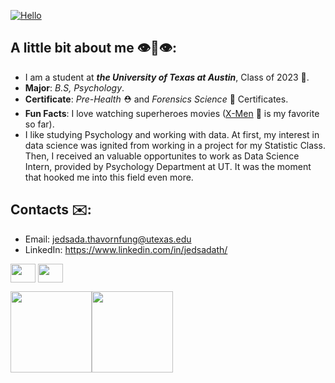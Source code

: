 [![Hello](https://user-images.githubusercontent.com/107713085/188771577-ca5ec4fb-0644-4612-b370-fa54bb5720cc.png)](https://github.com/jedsadatha/jedsadatha)

## A little bit about me 👁👃👁: 
* I am a student at **_the University of Texas at Austin_**, Class of 2023 🧡.
* **Major**: _B.S, Psychology_.
* **Certificate**: _Pre-Health_ ⛑ and _Forensics Science_ 🔬 Certificates.
* **Fun Facts**: I love watching superheroes movies ([X-Men](https://en.wikipedia.org/wiki/X-Men:_First_Class) 🧬 is my favorite so far). 
* I like studying Psychology and working with data. At first, my interest in data science was ignited from working in a project for my Statistic Class. Then, I received an valuable opportunites to work as Data Science Intern, provided by Psychology Department at UT. It was the moment that hooked me into this field even more.  

## Contacts ✉️:
* Email: jedsada.thavornfung@utexas.edu
* LinkedIn: https://www.linkedin.com/in/jedsadath/
<p align="left">
<a href="https://www.linkedin.com/in/jedsadath/" target="blank"><img align="center" src="https://www.svgrepo.com/show/354000/linkedin-icon.svg" alt="" height="30" width="40" /></a>
<a href="https://www.instagram.com/j_jedsada_j/" target="blank"><img align="center" src="https://www.svgrepo.com/show/157806/instagram.svg" alt="" height="30" width="40" /></a>
</p>

<img align="" height='130px' src="https://github-readme-stats.vercel.app/api?username=jedsadatha&hide_title=false&show_icons=true&include_all_commits=true&line_height=21&bg_color=2E2E2E&theme=slateorange" /><img align="" height='130px' src="https://github-readme-stats.vercel.app/api/top-langs/?username=jedsadatha&hide_title=true&layout=compact&bg_color=2E2E2E&theme=slateorange" />

<!--
**jedsadatha/jedsadatha** is a ✨ _special_ ✨ repository because its `README.md` (this file) appears on your GitHub profile.

Here are some ideas to get you started:

- 🔭 I’m currently working on ...
- 🌱 I’m currently learning ...
- 👯 I’m looking to collaborate on ...
- 🤔 I’m looking for help with ...
- 💬 Ask me about ...
- 📫 How to reach me: ...
- 😄 Pronouns: ...
- ⚡ Fun fact: ...

- USE <br> to make the image not stick together (when posting two images).
-->
